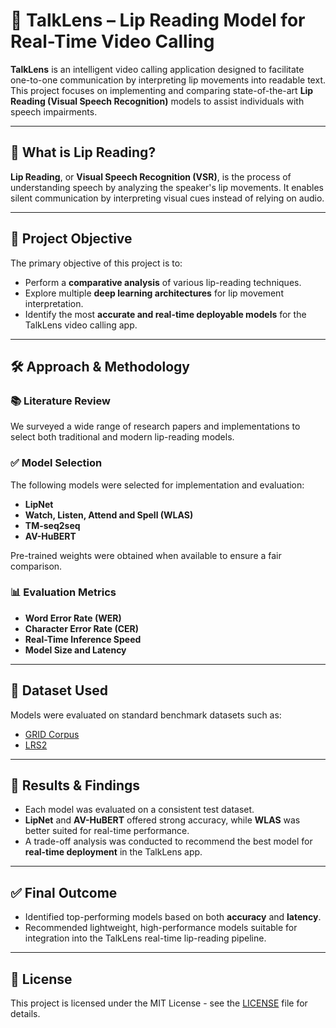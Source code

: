 

# 🧠 TalkLens – Lip Reading Model for Real-Time Video Calling

**TalkLens** is an intelligent video calling application designed to facilitate one-to-one communication by interpreting lip movements into readable text. This project focuses on implementing and comparing state-of-the-art **Lip Reading (Visual Speech Recognition)** models to assist individuals with speech impairments.

---

## 📌 What is Lip Reading?

**Lip Reading**, or **Visual Speech Recognition (VSR)**, is the process of understanding speech by analyzing the speaker's lip movements. It enables silent communication by interpreting visual cues instead of relying on audio.

---

## 🎯 Project Objective

The primary objective of this project is to:
- Perform a **comparative analysis** of various lip-reading techniques.
- Explore multiple **deep learning architectures** for lip movement interpretation.
- Identify the most **accurate and real-time deployable models** for the TalkLens video calling app.

---

## 🛠️ Approach & Methodology

### 📚 Literature Review
We surveyed a wide range of research papers and implementations to select both traditional and modern lip-reading models.

### ✅ Model Selection
The following models were selected for implementation and evaluation:
- **LipNet**
- **Watch, Listen, Attend and Spell (WLAS)**
- **TM-seq2seq**
- **AV-HuBERT**

Pre-trained weights were obtained when available to ensure a fair comparison.

### 📊 Evaluation Metrics
- **Word Error Rate (WER)**
- **Character Error Rate (CER)**
- **Real-Time Inference Speed**
- **Model Size and Latency**

---

## 🚀 Dataset Used

Models were evaluated on standard benchmark datasets such as:
- [GRID Corpus](http://spandh.dcs.shef.ac.uk/gridcorpus/)
- [LRS2](https://www.robots.ox.ac.uk/~vgg/data/lip_reading/lrs2.html)

---

## 🧪 Results & Findings

- Each model was evaluated on a consistent test dataset.
- **LipNet** and **AV-HuBERT** offered strong accuracy, while **WLAS** was better suited for real-time performance.
- A trade-off analysis was conducted to recommend the best model for **real-time deployment** in the TalkLens app.

---

## ✅ Final Outcome

- Identified top-performing models based on both **accuracy** and **latency**.
- Recommended lightweight, high-performance models suitable for integration into the TalkLens real-time lip-reading pipeline.

---


## 📄 License

This project is licensed under the MIT License - see the [LICENSE](LICENSE) file for details.

